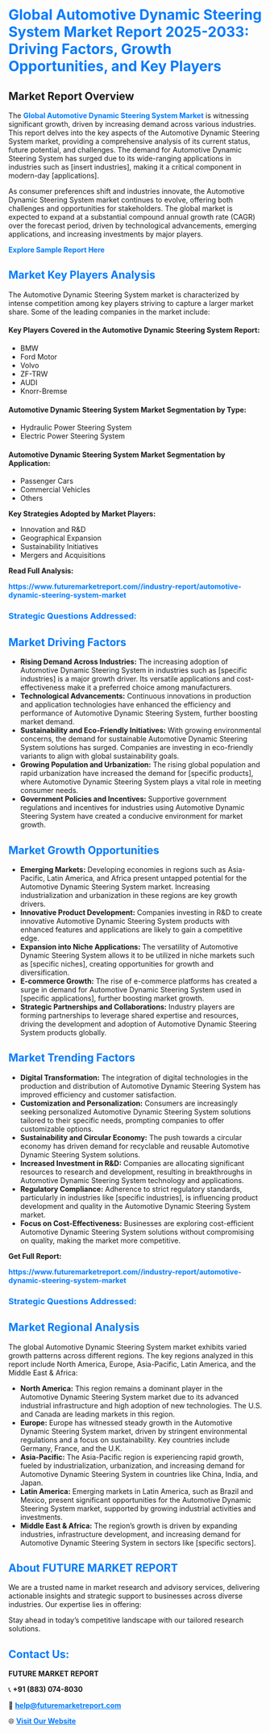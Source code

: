 <h1 style="color: #007BFF;">Global Automotive Dynamic Steering System Market Report 2025-2033: Driving Factors, Growth Opportunities, and Key Players</h1>

<section id="overview">
<h2>Market Report Overview</h2>
<p>The <a href="https://www.futuremarketreport.com//industry-report/automotive-dynamic-steering-system-market" style="color: #007BFF; text-decoration: none;"><strong>Global Automotive Dynamic Steering System Market</strong></a> is witnessing significant growth, driven by increasing demand across various industries. This report delves into the key aspects of the Automotive Dynamic Steering System market, providing a comprehensive analysis of its current status, future potential, and challenges. The demand for Automotive Dynamic Steering System has surged due to its wide-ranging applications in industries such as [insert industries], making it a critical component in modern-day [applications].</p>
<p>As consumer preferences shift and industries innovate, the Automotive Dynamic Steering System market continues to evolve, offering both challenges and opportunities for stakeholders. The global market is expected to expand at a substantial compound annual growth rate (CAGR) over the forecast period, driven by technological advancements, emerging applications, and increasing investments by major players.</p>
</section>

<section id="overview">
<p><a href="https://www.futuremarketreport.com//request-sample/reportId=56196" style="color: #007BFF; text-decoration: none;"><strong>Explore Sample Report Here</strong></a></p>
</section>

<section id="key-players">
<h2 style="color: #007BFF;">Market Key Players Analysis</h2>
<p>The Automotive Dynamic Steering System market is characterized by intense competition among key players striving to capture a larger market share. Some of the leading companies in the market include:</p>
<h4>Key Players Covered in the Automotive Dynamic Steering System Report:</h4>
<ul><li>BMW</li><li>Ford Motor</li><li>Volvo</li><li>ZF-TRW</li><li>AUDI</li><li>Knorr-Bremse</li></ul>
<h4>Automotive Dynamic Steering System Market Segmentation by Type:</h4>
<ul><li>Hydraulic Power Steering System</li><li>Electric Power Steering System</li></ul>

<h4>Automotive Dynamic Steering System Market Segmentation by Application:</h4>
<ul><li>Passenger Cars</li><li>Commercial Vehicles</li><li>Others</li></ul>
<p><strong>Key Strategies Adopted by Market Players:</strong></p>
<ul>
<li>Innovation and R&D</li>
<li>Geographical Expansion</li>
<li>Sustainability Initiatives</li>
<li>Mergers and Acquisitions</li>
</ul>
</section>

<section>
<p><strong>Read Full Analysis: </strong></p><a href="https://www.futuremarketreport.com//industry-report/automotive-dynamic-steering-system-market" style="color: #007BFF; text-decoration: none;"><strong>https://www.futuremarketreport.com//industry-report/automotive-dynamic-steering-system-market</strong></a>
<h3 style="color: #007BFF;">Strategic Questions Addressed:</h3>
</section>

<section id="driving-factors">
<h2 style="color: #007BFF;">Market Driving Factors</h2>
<ul>
<li><strong>Rising Demand Across Industries:</strong> The increasing adoption of Automotive Dynamic Steering System in industries such as [specific industries] is a major growth driver. Its versatile applications and cost-effectiveness make it a preferred choice among manufacturers.</li>
<li><strong>Technological Advancements:</strong> Continuous innovations in production and application technologies have enhanced the efficiency and performance of Automotive Dynamic Steering System, further boosting market demand.</li>
<li><strong>Sustainability and Eco-Friendly Initiatives:</strong> With growing environmental concerns, the demand for sustainable Automotive Dynamic Steering System solutions has surged. Companies are investing in eco-friendly variants to align with global sustainability goals.</li>
<li><strong>Growing Population and Urbanization:</strong> The rising global population and rapid urbanization have increased the demand for [specific products], where Automotive Dynamic Steering System plays a vital role in meeting consumer needs.</li>
<li><strong>Government Policies and Incentives:</strong> Supportive government regulations and incentives for industries using Automotive Dynamic Steering System have created a conducive environment for market growth.</li>
</ul>
</section>

<section id="growth-opportunities">
<h2 style="color: #007BFF;">Market Growth Opportunities</h2>
<ul>
<li><strong>Emerging Markets:</strong> Developing economies in regions such as Asia-Pacific, Latin America, and Africa present untapped potential for the Automotive Dynamic Steering System market. Increasing industrialization and urbanization in these regions are key growth drivers.</li>
<li><strong>Innovative Product Development:</strong> Companies investing in R&D to create innovative Automotive Dynamic Steering System products with enhanced features and applications are likely to gain a competitive edge.</li>
<li><strong>Expansion into Niche Applications:</strong> The versatility of Automotive Dynamic Steering System allows it to be utilized in niche markets such as [specific niches], creating opportunities for growth and diversification.</li>
<li><strong>E-commerce Growth:</strong> The rise of e-commerce platforms has created a surge in demand for Automotive Dynamic Steering System used in [specific applications], further boosting market growth.</li>
<li><strong>Strategic Partnerships and Collaborations:</strong> Industry players are forming partnerships to leverage shared expertise and resources, driving the development and adoption of Automotive Dynamic Steering System products globally.</li>
</ul>
</section>

<section id="trending-factors">
<h2 style="color: #007BFF;">Market Trending Factors</h2>
<ul>
<li><strong>Digital Transformation:</strong> The integration of digital technologies in the production and distribution of Automotive Dynamic Steering System has improved efficiency and customer satisfaction.</li>
<li><strong>Customization and Personalization:</strong> Consumers are increasingly seeking personalized Automotive Dynamic Steering System solutions tailored to their specific needs, prompting companies to offer customizable options.</li>
<li><strong>Sustainability and Circular Economy:</strong> The push towards a circular economy has driven demand for recyclable and reusable Automotive Dynamic Steering System solutions.</li>
<li><strong>Increased Investment in R&D:</strong> Companies are allocating significant resources to research and development, resulting in breakthroughs in Automotive Dynamic Steering System technology and applications.</li>
<li><strong>Regulatory Compliance:</strong> Adherence to strict regulatory standards, particularly in industries like [specific industries], is influencing product development and quality in the Automotive Dynamic Steering System market.</li>
<li><strong>Focus on Cost-Effectiveness:</strong> Businesses are exploring cost-efficient Automotive Dynamic Steering System solutions without compromising on quality, making the market more competitive.</li>
</ul>
</section>

<section>
<p><strong>Get Full Report: </strong></p><a href="https://www.futuremarketreport.com//industry-report/automotive-dynamic-steering-system-market" style="color: #007BFF; text-decoration: none;"><strong>https://www.futuremarketreport.com//industry-report/automotive-dynamic-steering-system-market</strong></a>
<h3 style="color: #007BFF;">Strategic Questions Addressed:</h3>
</section>


<section id="regional-analysis">
<h2 style="color: #007BFF;">Market Regional Analysis</h2>
<p>The global Automotive Dynamic Steering System market exhibits varied growth patterns across different regions. The key regions analyzed in this report include North America, Europe, Asia-Pacific, Latin America, and the Middle East & Africa:</p>
<ul>
<li><strong>North America:</strong> This region remains a dominant player in the Automotive Dynamic Steering System market due to its advanced industrial infrastructure and high adoption of new technologies. The U.S. and Canada are leading markets in this region.</li>
<li><strong>Europe:</strong> Europe has witnessed steady growth in the Automotive Dynamic Steering System market, driven by stringent environmental regulations and a focus on sustainability. Key countries include Germany, France, and the U.K.</li>
<li><strong>Asia-Pacific:</strong> The Asia-Pacific region is experiencing rapid growth, fueled by industrialization, urbanization, and increasing demand for Automotive Dynamic Steering System in countries like China, India, and Japan.</li>
<li><strong>Latin America:</strong> Emerging markets in Latin America, such as Brazil and Mexico, present significant opportunities for the Automotive Dynamic Steering System market, supported by growing industrial activities and investments.</li>
<li><strong>Middle East & Africa:</strong> The region’s growth is driven by expanding industries, infrastructure development, and increasing demand for Automotive Dynamic Steering System in sectors like [specific sectors].</li>
</ul>
</section>

<footer>
<h2 style="color: #007BFF;">About FUTURE MARKET REPORT</h2>
<p>We are a trusted name in market research and advisory services, delivering actionable insights and strategic support to businesses across diverse industries. Our expertise lies in offering:</p>

<p>Stay ahead in today’s competitive landscape with our tailored research solutions.</p>

<h2 style="color: #007BFF;">Contact Us:</h2>
<p><strong>FUTURE MARKET REPORT</strong></p>
<p>📞 <strong>+91 (883) 074-8030</strong></p>
<p>📧 <strong><a href="mailto:help@futuremarketreport.com" style="color: #007BFF;">help@futuremarketreport.com</a></strong></p>
<p>🌐 <strong><a href="https://www.futuremarketreport.com/" style="color: #007BFF;">Visit Our Website</a></strong></p>
</footer>